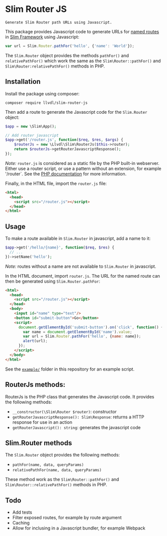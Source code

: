 Slim Router JS
==============

    Generate Slim Router path URLs using Javascript.

This package provides Javascript code to generate URLs for
[named routes](https://www.slimframework.com/docs/objects/router.html#named-routes)
in [Slim Framework](https://www.slimframework.com/) using Javascript:

```javascript
var url = Slim.Router.pathFor('hello', {'name': 'World'});
```

The `Slim.Router` object provides the methods `pathFor()`
and `relativePathFor()` which work the same as the
`Slim\Router::pathFor()` and `Slim\Router:relativePathFor()` methods in PHP.

Installation
------------

Install the package using composer:

    composer require llvdl/slim-router-js

Then add a route to generate the Javascript code for the `Slim.Router` object:

```php
$app = new \Slim\App();

// Add router javascript
$app->get('/router.js', function($req, $res, $args) {
    $routerJs = new \Llvdl\Slim\RouterJs($this->router);
    return $routerJs->getRouterJavascriptResponse();
});
```

*Note:* `router.js` is considered as a static file by the PHP built-in
webserver. Either use a router script, or use a pattern without an extension,
for example '/router`. See the
[PHP documentation](http://php.net/manual/en/features.commandline.webserver.php)
for more information.

Finally, in the HTML file, import the `router.js` file:

```html
<html>
  <head>
    <script src="/router.js"></script>
  </head>
</html>
```

Usage
-----

To make a route available in `Slim.Router` in javascript, add a name to it:

```php
$app->get('/hello/{name}', function($req, $res) {
  // ...
})->setName('hello');
```

_Note:_ routes without a name are not available to `Slim.Router` in javascript.

In the HTML document, import `router.js`. The URL for the named route can then be generated using `Slim.Router.pathFor`:

```html
<html>
  <head>
    <script src="/router.js"></script>
  </head>
  <body>
    <input id="name" type="text"/>
    <button id="submit-button">Go</button>
    <script>
      document.getElementById('submit-button').on('click', function() {
        var name = document.getElementById('name').value;
        var url = Slim.Router.pathFor('hello', {name: name});
        alert(url);
      });
    </script>
  </body>
</html>
```

See the [`example/`](./example) folder in this repository for an example script.

RouterJs methods:
-----------------

RouterJs is the PHP class that generates the Javascript code. It provides
the following methods:

* `__constructor(\Slim\Router $router)`: constructor
* `getRouterJavascriptResponse(): Slim\Response`: returns a HTTP response
for use in an action
* `getRouterJavascript(): string`: generates the javascript code

Slim.Router methods
-------------------

The `Slim.Router` object provides the following methods:

* `pathFor(name, data, queryParams)`
* `relativePathFor(name, data, queryParams)`

These method work as the `Slim\Router::pathFor()` and
`Slim\Router::relativePathFor()` methods in PHP.

Todo
----

* Add tests
* Filter exposed routes, for example by route argument
* Caching
* Allow for inclusing in a Javascript bundler, for example Webpack
